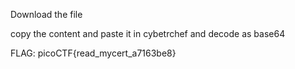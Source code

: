 Download the file

copy the content and paste it in cybetrchef and decode as base64

FLAG: picoCTF{read_mycert_a7163be8}
